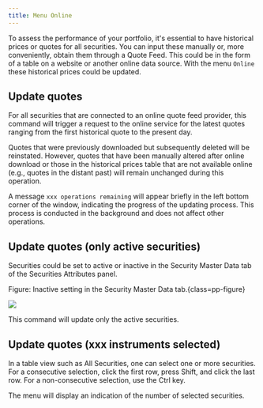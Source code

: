 ```yaml
---
title: Menu Online
---
```


To assess the performance of your portfolio, it's essential to have historical prices or quotes for all securities. You can input these manually or, more conveniently, obtain them through a Quote Feed. This could be in the form of a table on a website or another online data source. With the menu `Online` these historical prices could be updated.

## Update quotes
For all securities that are connected to an online quote feed provider, this command will trigger a request to the online service for the latest quotes ranging from the first historical quote to the present day.

Quotes that were previously downloaded but subsequently deleted will be reinstated. However, quotes that have been manually altered after online download or those in the historical prices table that are not available online (e.g., quotes in the distant past) will remain unchanged during this operation.

A message `xxx operations remaining` will appear briefly in the left bottom corner of the window, indicating the progress of the updating process. This process is conducted in the background and does not affect other operations.

## Update quotes (only active securities)

Securities could be set to active or inactive in the Security Master Data tab of the Securities Attributes panel.

Figure: Inactive setting in the Security Master Data tab.{class=pp-figure}

![](../reference/file/images/securities-master-data.svg)

This command will update only the active securities.

## Update quotes (xxx instruments selected)

In a table view such as All Securities, one can select one or more securities. For a consecutive selection, click the first row, press Shift, and click the last row. For a non-consecutive selection, use the Ctrl key.

The menu will display an indication of the number of selected securities.

